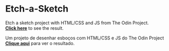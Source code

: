 #  Etch-a-Sketch
 
Etch a sketch project with HTML/CSS and JS from The Odin Project.  
[**Click here**](https://pedroaloonso.github.io/Etch-a-Sketch/) to see the result.



Um projeto de desenhar esboços com HTML/CSS e JS do The Odin Project  
[**Clique aqui**](https://pedroaloonso.github.io/Etch-a-Sketch/) para ver o resultado.
